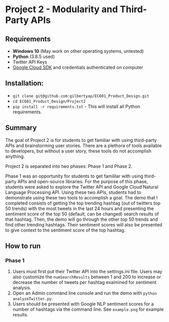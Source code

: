 # Project 2 - Modularity and Third-Party APIs

## Requirements 
* **Windows 10** (May work on other operating systems, untested)
* **Python** (3.8.5 used)
* Twitter API Keys
* [Google Cloud SDK](https://www.google.com/search?client=firefox-b-1-d&q=google+cloud+sdk) and credentials authenticated on computer

## Installation:
* `git clone git@github.com:gilbertyap/EC601_Product_Design.git`
* `cd EC601_Product_Design/Project2`
* `pip install -r requirements.txt` - This will install all Python requirements.

## Summary
The goal of Project 2 is for students to get familiar with using third-party APIs and brainstorming user stories. There are a plethora of tools available to developers, but without a user story, these tools do not accomplish anything.

Project 2 is separated into two phases: Phase 1 and Phase 2.

Phase 1 was an opportunity for students to get famililar with using third-party APIs and open-source libraries. For the purpose of this phase, students were asked to explore the Twitter API and Google Cloud Natural Language Processing API. Using these two APIs, students had to demonstrate using these two tools to accomplish a goal. The demo that I completed consists of getting the top trending hashtag (out of twitters top 50 trends) with the most tweets in the last 24 hours and presenting the sentiment score of the top 50 (default, can be changed) search results of that hashtag. Then, the demo will go through the other top 50 trends and find other trending hashtags. Their sentiment scores will also be presented to give context to the sentiment score of the top hashtag.

## How to run

### Phase 1
1. Users must first put their Twitter API into the settings.ini file. Users may also customize the `numSearchResults` between 1 and 200 to increase or decrease the number of tweets per hashtag exaimined for sentiment analysis.
2. Open an Admin command line console and run the demo with `python analyzeTwitter.py`.
3. Users should be presented with Google NLP sentiment scores for a number of hashtags via the command line. See `example.png` for example results.
